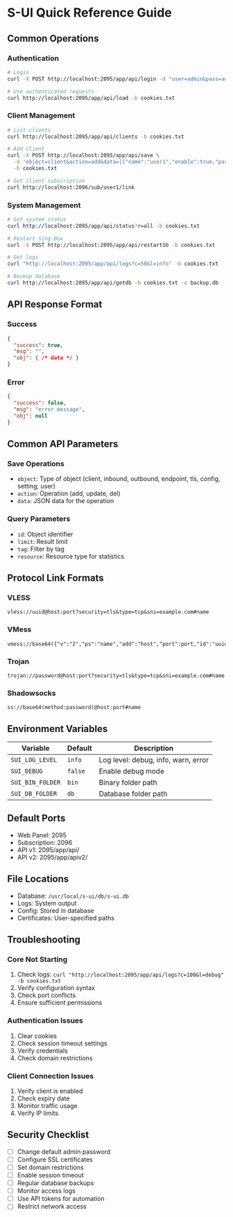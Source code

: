 # S-UI Quick Reference Guide

## Common Operations

### Authentication
```bash
# Login
curl -X POST http://localhost:2095/app/api/login -d "user=admin&pass=admin" -c cookies.txt

# Use authenticated requests
curl http://localhost:2095/app/api/load -b cookies.txt
```

### Client Management
```bash
# List clients
curl http://localhost:2095/app/api/clients -b cookies.txt

# Add client
curl -X POST http://localhost:2095/app/api/save \
  -d 'object=client&action=add&data=[{"name":"user1","enable":true,"password":"pass123","limitIp":3,"totalGB":10737418240,"expiryTime":1735689600}]' \
  -b cookies.txt

# Get client subscription
curl http://localhost:2096/sub/user1/link
```

### System Management
```bash
# Get system status
curl http://localhost:2095/app/api/status?r=all -b cookies.txt

# Restart Sing-Box
curl -X POST http://localhost:2095/app/api/restartSb -b cookies.txt

# Get logs
curl "http://localhost:2095/app/api/logs?c=50&l=info" -b cookies.txt

# Backup database
curl http://localhost:2095/app/api/getdb -b cookies.txt -o backup.db
```

## API Response Format

### Success
```json
{
  "success": true,
  "msg": "",
  "obj": { /* data */ }
}
```

### Error
```json
{
  "success": false,
  "msg": "error message",
  "obj": null
}
```

## Common API Parameters

### Save Operations
- `object`: Type of object (client, inbound, outbound, endpoint, tls, config, setting, user)
- `action`: Operation (add, update, del)
- `data`: JSON data for the operation

### Query Parameters
- `id`: Object identifier
- `limit`: Result limit
- `tag`: Filter by tag
- `resource`: Resource type for statistics

## Protocol Link Formats

### VLESS
```
vless://uuid@host:port?security=tls&type=tcp&sni=example.com#name
```

### VMess
```
vmess://base64({"v":"2","ps":"name","add":"host","port":port,"id":"uuid","aid":"0","net":"tcp","type":"none","tls":"tls"})
```

### Trojan
```
trojan://password@host:port?security=tls&type=tcp&sni=example.com#name
```

### Shadowsocks
```
ss://base64(method:password)@host:port#name
```

## Environment Variables

| Variable | Default | Description |
|----------|---------|-------------|
| `SUI_LOG_LEVEL` | `info` | Log level: debug, info, warn, error |
| `SUI_DEBUG` | `false` | Enable debug mode |
| `SUI_BIN_FOLDER` | `bin` | Binary folder path |
| `SUI_DB_FOLDER` | `db` | Database folder path |

## Default Ports

- Web Panel: 2095
- Subscription: 2096
- API v1: 2095/app/api/
- API v2: 2095/app/apiv2/

## File Locations

- Database: `/usr/local/s-ui/db/s-ui.db`
- Logs: System output
- Config: Stored in database
- Certificates: User-specified paths

## Troubleshooting

### Core Not Starting
1. Check logs: `curl "http://localhost:2095/app/api/logs?c=100&l=debug" -b cookies.txt`
2. Verify configuration syntax
3. Check port conflicts
4. Ensure sufficient permissions

### Authentication Issues
1. Clear cookies
2. Check session timeout settings
3. Verify credentials
4. Check domain restrictions

### Client Connection Issues
1. Verify client is enabled
2. Check expiry date
3. Monitor traffic usage
4. Verify IP limits

## Security Checklist

- [ ] Change default admin password
- [ ] Configure SSL certificates
- [ ] Set domain restrictions
- [ ] Enable session timeout
- [ ] Regular database backups
- [ ] Monitor access logs
- [ ] Use API tokens for automation
- [ ] Restrict network access